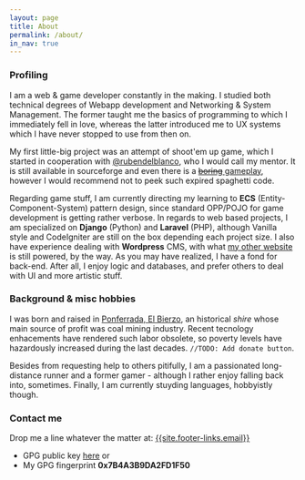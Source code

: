 ```yaml
---
layout: page
title: About
permalink: /about/
in_nav: true
---
```


### Profiling

I am a web & game developer constantly in the making. I studied both technical
degrees of Webapp development and Networking & System Management. The former 
taught me the basics of programming to which I immediately fell in love, whereas 
the latter introduced me to UX systems which I have never stopped to use from then on.

My first little-big project was an attempt of shoot'em up game, which I started in
cooperation with [@rubendelblanco][2], who I would call my mentor. It is still 
available in sourceforge and even there is a [~~boring~~ gameplay][3], however I would recommend 
not to peek such expired spaghetti code.

Regarding game stuff, I am currently directing my learning to **ECS** (Entity-Component-System) 
pattern design, since standard OPP/POJO for game development is getting rather
verbose. In regards to web based projects, I am specialized on **Django** (Python) and
**Laravel** (PHP), although Vanilla style and CodeIgniter are still on the box 
depending each project size. I also have experience dealing with **Wordpress** 
CMS, with what [my other website][4] is still powered, by the way. As you may have realized, I have
a fond for back-end. After all, I enjoy logic and databases, and prefer others to deal with
UI and more artistic stuff.


### Background & misc hobbies

I was born and raised in [Ponferrada, El Bierzo][1], an historical 
*shire* whose main source of profit was coal mining industry. Recent tecnology
enhacements have rendered such labor obsolete, so poverty levels have hazardously
increased during the last decades. `//TODO: Add donate button`. 

Besides from requesting help to others pitifully, I am a passionated long-distance
runner and a former gamer - although I rather enjoy falling back into, sometimes. 
Finally, I am currently stuyding languages, hobbyistly though.

### Contact me

<a name="contact" ></a>
Drop me a line whatever the matter at: [{{site.footer-links.email}}](mailto:{{site.footer-links.email}})

- GPG public key [here]({{site.baseurl}}/public.key) or
- My GPG fingerprint **0x7B4A3B9DA2FD1F50**


[1]: https://es.wikipedia.org/wiki/Ponferrada "Ponferrada"
[2]: https://github.com/rubendelblanco 
[3]: https://www.youtube.com/watch?v=Z68O-gwiEFk "Warismox"
[4]: http://katodia.com "My other website"

